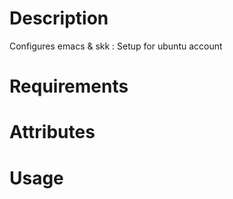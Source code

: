 Description
===========
Configures emacs & skk : Setup for ubuntu account

Requirements
============

Attributes
==========

Usage
=====

